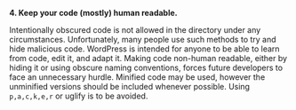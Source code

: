 **4. Keep your code (mostly) human readable.**

Intentionally obscured code is not allowed in the directory under any circumstances. Unfortunately, many people use such methods to try and hide malicious code. WordPress is intended for anyone to be able to learn from code, edit it, and adapt it. Making code non-human readable, either by hiding it or using obscure naming conventions, forces future developers to face an unnecessary hurdle.  Minified code may be used, however the unminified versions should be included whenever possible. Using `p,a,c,k,e,r` or uglify is to be avoided.